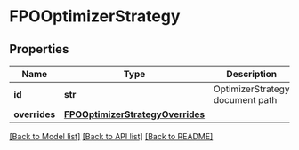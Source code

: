 # FPOOptimizerStrategy


## Properties
Name | Type | Description | Notes
------------ | ------------- | ------------- | -------------
**id** | **str** | OptimizerStrategy document path | 
**overrides** | [**FPOOptimizerStrategyOverrides**](FPOOptimizerStrategyOverrides.md) |  | [optional] 

[[Back to Model list]](../README.md#documentation-for-models) [[Back to API list]](../README.md#documentation-for-api-endpoints) [[Back to README]](../README.md)



